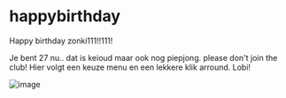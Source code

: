 # happybirthday
Happy birthday zonki111!!111!

Je bent 27 nu.. dat is keioud maar ook nog piepjong. please don't join the club! Hier volgt een keuze menu en een lekkere klik arround. Lobi!


![image](https://github.com/user-attachments/assets/4d2c1fc4-1974-4b11-b5e2-36bf4018be89)
